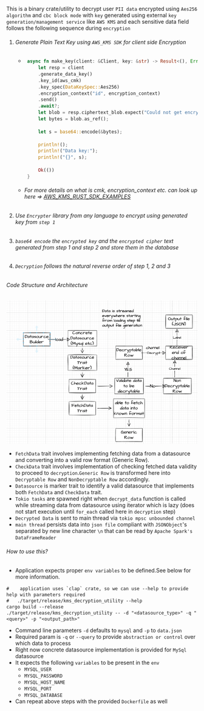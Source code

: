 This is a binary crate/utility to decrypt user `PII data` encrypted using `Aes256 algorithm` and `cbc block mode` with `key` generated using external `key generation/management service` like `AWS KMS` and each sensitive data field follows the following sequence during `encryption`
1. ###### Generate Plain Text Key using `AWS_KMS SDK` for client side Encryption
    - ```rust
       async fn make_key(client: &Client, key: &str) -> Result<(), Error> {
           let resp = client
           .generate_data_key()
           .key_id(aws_cmk)
           .key_spec(DataKeySpec::Aes256)
           .encryption_context("id", encryption_context)
           .send()
           .await?;
           let blob = resp.ciphertext_blob.expect("Could not get encrypted text");
           let bytes = blob.as_ref();

           let s = base64::encode(&bytes);
   
           println!();
           println!("Data key:");
           println!("{}", s);

           Ok(())
       }
      ```
   -  ######  For more details on what is cmk, encryption_context etc. can look up here => [AWS_KMS_RUST_SDK_EXAMPLES](https://docs.aws.amazon.com/sdk-for-rust/latest/dg/rust_kms_code_examples.html)

2. ###### Use `Encrypter` library from any language to encrypt using generated key from `step 1`
3. ###### `base64 encode` the `encrypted key` and the `encrypted cipher` text generated from step 1 and step 2 and store them in the database
4. ###### `Decryption` follows the natural reverse order of step 1, 2 and 3

###### Code Structure and Architecture
![img.png](code_structure_and_architecture.png)
* `FetchData` trait involves implementing fetching data from a datasource and converting into a valid row format (Generic Row).
* `CheckData` trait involves implementation of checking fetched data validity to proceed to `decryption`.`Generic Row` is transformed here into `Decryptable Row` and `NonDecryptable Row` accordingly.
* `Datasource` is marker trait to identify a valid datasource that implements both `FetchData` and `CheckData` trait.
* `Tokio tasks` are spawned right when `decrypt_data` function is called while streaming data from datasource using iterator which is lazy (does not start execution until `for_each` called here in `decryption` step)
* `Decrypted Data` is sent to main thread via `tokio mpsc unbounded channel`
* `main thread` persists data into `json file` compliant with `JSONObject`'s separated by new line character `\n` that can be read by `Apache Spark's DataFrameReader`

###### How to use this?
   - Application expects proper `env variables` to be defined.See below for more information.
   ```shell
#    application uses `clap` crate, so we can use --help to provide help with parameters required
#   ./target/release/kms_decryption_utility --help
   cargo build --release
   ./target/release/kms_decryption_utility -- -d "<datasource_type>" -q "<query>" -p "<output_path>"
   ```
   - Command line parameters `-d` defaults to `mysql` and `-p` to `data.json`
   - Required param is `-q` or `--query` to provide `abstraction or control` over which data to process
   - Right now concrete datasource implementation is provided for `MySql` datasource
   - It expects the following `variables` to be present in the `env`
      - `MYSQL_USER`
      - `MYSQL_PASSWORD`
      - `MYSQL_HOST_NAME`
      - `MYSQL_PORT`
      - `MYSQL_DATABASE`
   - Can repeat above steps with the provided `Dockerfile` as well


